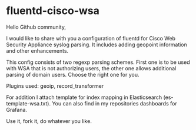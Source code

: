 # fluentd-cisco-wsa


Hello Github community,

I would like to share with you a configuration of fluentd for Cisco Web Security Appliance syslog parsing. 
It includes adding geopoint information and other enhancements.

This config consists of two regexp parsing schemes. First one is to be used with WSA that is not authorizing users, the other one allows additional parsing of domain users. Choose the right one for you.


Plugins used: geoip, record_transformer

For addition I attach template for index mapping in Elasticsearch (es-template-wsa.txt).
You can also find in my repositories dashboards for Grafana.


Use it, fork it, do whatever you like.
